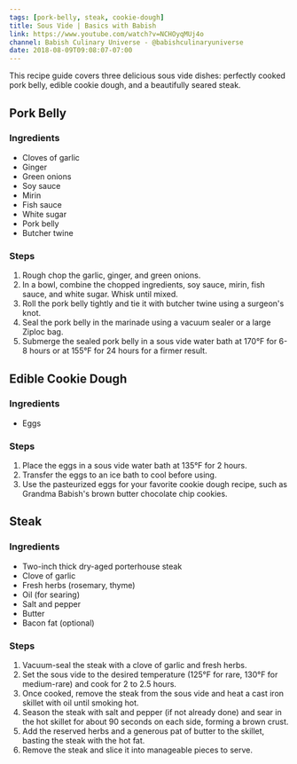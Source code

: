 ```yaml
---
tags: [pork-belly, steak, cookie-dough]
title: Sous Vide | Basics with Babish
link: https://www.youtube.com/watch?v=NCHOyqMUj4o
channel: Babish Culinary Universe - @babishculinaryuniverse
date: 2018-08-09T09:08:07-07:00
---
```

This recipe guide covers three delicious sous vide dishes: perfectly cooked pork belly, edible cookie dough, and a beautifully seared steak.

## Pork Belly

### Ingredients
- Cloves of garlic
- Ginger
- Green onions
- Soy sauce
- Mirin
- Fish sauce
- White sugar
- Pork belly
- Butcher twine

### Steps
1. Rough chop the garlic, ginger, and green onions.
2. In a bowl, combine the chopped ingredients, soy sauce, mirin, fish sauce, and white sugar. Whisk until mixed.
3. Roll the pork belly tightly and tie it with butcher twine using a surgeon's knot.
4. Seal the pork belly in the marinade using a vacuum sealer or a large Ziploc bag.
5. Submerge the sealed pork belly in a sous vide water bath at 170°F for 6-8 hours or at 155°F for 24 hours for a firmer result.

## Edible Cookie Dough

### Ingredients
- Eggs

### Steps
1. Place the eggs in a sous vide water bath at 135°F for 2 hours.
2. Transfer the eggs to an ice bath to cool before using.
3. Use the pasteurized eggs for your favorite cookie dough recipe, such as Grandma Babish's brown butter chocolate chip cookies.

## Steak

### Ingredients
- Two-inch thick dry-aged porterhouse steak
- Clove of garlic
- Fresh herbs (rosemary, thyme)
- Oil (for searing)
- Salt and pepper
- Butter
- Bacon fat (optional)

### Steps
1. Vacuum-seal the steak with a clove of garlic and fresh herbs.
2. Set the sous vide to the desired temperature (125°F for rare, 130°F for medium-rare) and cook for 2 to 2.5 hours.
3. Once cooked, remove the steak from the sous vide and heat a cast iron skillet with oil until smoking hot.
4. Season the steak with salt and pepper (if not already done) and sear in the hot skillet for about 90 seconds on each side, forming a brown crust.
5. Add the reserved herbs and a generous pat of butter to the skillet, basting the steak with the hot fat.
6. Remove the steak and slice it into manageable pieces to serve.